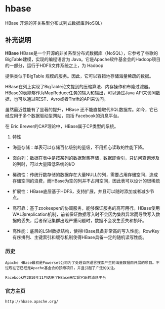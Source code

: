 hbase
===

HBase 开源的非关系型分布式列式数据库(NoSQL)

## 补充说明

**HBase** HBase是一个开源的非关系型分布式数据库（NoSQL），它参考了谷歌的BigTable建模，实现的编程语言为 Java。它是Apache软件基金会的Hadoop项目的一部分，运行于HDFS文件系统之上，为 Hadoop 

提供类似于BigTable 规模的服务。因此，它可以容错地存储海量稀疏的数据。

HBase在列上实现了BigTable论文提到的压缩算法、内存操作和布隆过滤器。HBase的表能够作为MapReduce任务的输入和输出，可以通过Java API来访问数据，也可以通过REST、Avro或者Thrift的API来访问。

虽然最近性能有了显著的提升，HBase 还不能直接取代SQL数据库。如今，它已经应用于多个数据驱动型网站，包括 Facebook的消息平台。

在 Eric Brewer的CAP理论中，HBase属于CP类型的系统。

1. 特性

  - 海量存储：单表可以存储百亿级别的量级，不用担心读取的性能下降。

  - 面向列：数据在表中是按某列的数据聚集存储，数据即索引，只访问查询涉及的列时，可以大量降低系统的I/O

  - 稀疏性：传统行数存储的数据存在大量NULL的列，需要占用存储空间，造成存储空间的浪费，而HBase为空的列并不占用空间，因此表可以设计的很稀疏

  - 扩展性：HBase底层基于HDFS，支持扩展，并且可以随时添加或者减少节点。

  - 高可靠：基于zookeeper的协调服务，能够保证服务的高可用行。HBase使用WAL和replication机制，前者保证数据写入时不会因为集群异常而导致写入数据的丢失，后者保证集群出现严重问题时，数据不会发生丢失和损坏。
  
  - 高性能：底层的LSM数据结构，使得HBase具备非常高的写入性能。RowKey有序排列、主键索引和缓存机制使得HBase具备一定的随机读写性能。



### 历史

```
Apache HBase最初是Powerset公司为了处理自然语言搜索产生的海量数据而开展的项目。不过现在它已经是Apache基金会的顶级项目，并且引起了广泛的关注。

Facebook在2010年11月选用了HBase来实现它新的消息平台
```

### 官方主页

```
http://hbase.apache.org/
```

